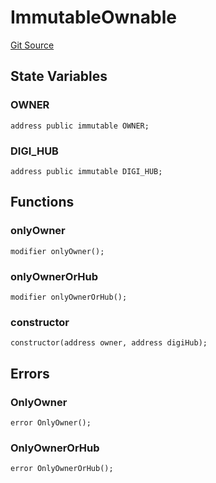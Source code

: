 # ImmutableOwnable
[Git Source](https://github.com/digiv3rse/protocol-contracts/blob/0d518167a484d4368bad0990424be098fe779fa4/contracts/misc/ImmutableOwnable.sol)


## State Variables
### OWNER

```solidity
address public immutable OWNER;
```


### DIGI_HUB

```solidity
address public immutable DIGI_HUB;
```


## Functions
### onlyOwner


```solidity
modifier onlyOwner();
```

### onlyOwnerOrHub


```solidity
modifier onlyOwnerOrHub();
```

### constructor


```solidity
constructor(address owner, address digiHub);
```

## Errors
### OnlyOwner

```solidity
error OnlyOwner();
```

### OnlyOwnerOrHub

```solidity
error OnlyOwnerOrHub();
```

